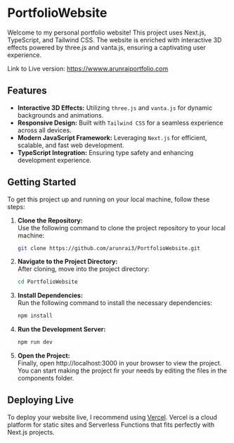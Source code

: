 # PortfolioWebsite
Welcome to my personal portfolio website! This project uses Next.js, TypeScript, and Tailwind CSS. The website is enriched with interactive 3D effects powered by three.js and vanta.js, ensuring a captivating user experience.

Link to Live version: https://wwww.arunraiportfolio.com


## Features

- **Interactive 3D Effects:** Utilizing `three.js` and `vanta.js` for dynamic backgrounds and animations.
- **Responsive Design:** Built with `Tailwind CSS` for a seamless experience across all devices.
- **Modern JavaScript Framework:** Leveraging `Next.js` for efficient, scalable, and fast web development.
- **TypeScript Integration:** Ensuring type safety and enhancing development experience.

## Getting Started

To get this project up and running on your local machine, follow these steps:

1. **Clone the Repository:**  
   Use the following command to clone the project repository to your local machine:
   ```bash
   git clone https://github.com/arunrai3/PortfolioWebsite.git

2. **Navigate to the Project Directory:**  
   After cloning, move into the project directory:
   ```bash
   cd PortfolioWebsite

3. **Install Dependencies:**  
   Run the following command to install the necessary dependencies:
   ```bash
   npm install

4. **Run the Development Server:**  
   ```bash
   npm run dev

5. **Open the Project:**  
   Finally, open http://localhost:3000 in your browser to view the project. You can start making the project fir your needs by editing the files in the components folder.


## Deploying Live

To deploy your website live, I recommend using [Vercel](https://vercel.com/). Vercel is a cloud platform for static sites and Serverless Functions that fits perfectly with Next.js projects.
